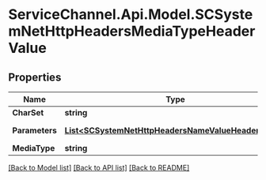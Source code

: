 # ServiceChannel.Api.Model.SCSystemNetHttpHeadersMediaTypeHeaderValue

## Properties

Name | Type | Description | Notes
------------ | ------------- | ------------- | -------------
**CharSet** | **string** |  | [optional] 
**Parameters** | [**List&lt;SCSystemNetHttpHeadersNameValueHeaderValue&gt;**](SCSystemNetHttpHeadersNameValueHeaderValue.md) |  | [optional] [readonly] 
**MediaType** | **string** |  | [optional] 

[[Back to Model list]](../README.md#documentation-for-models) [[Back to API list]](../README.md#documentation-for-api-endpoints) [[Back to README]](../README.md)

